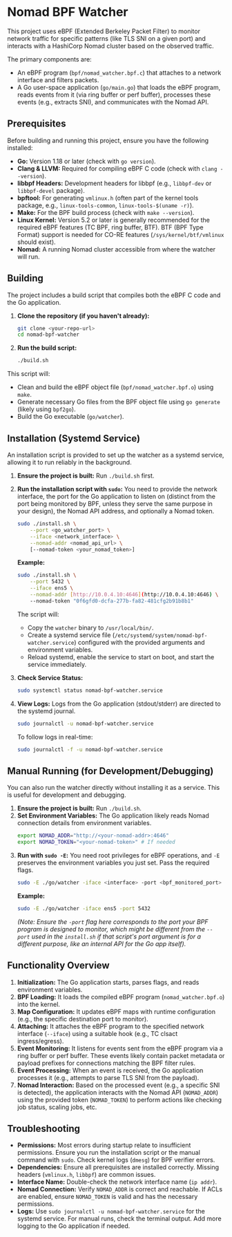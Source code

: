 # Nomad BPF Watcher

This project uses eBPF (Extended Berkeley Packet Filter) to monitor network traffic for specific patterns (like TLS SNI on a given port) and interacts with a HashiCorp Nomad cluster based on the observed traffic.

The primary components are:
* An eBPF program (`bpf/nomad_watcher.bpf.c`) that attaches to a network interface and filters packets.
* A Go user-space application (`go/main.go`) that loads the eBPF program, reads events from it (via ring buffer or perf buffer), processes these events (e.g., extracts SNI), and communicates with the Nomad API.

## Prerequisites

Before building and running this project, ensure you have the following installed:

* **Go:** Version 1.18 or later (check with `go version`).
* **Clang & LLVM:** Required for compiling eBPF C code (check with `clang --version`).
* **libbpf Headers:** Development headers for libbpf (e.g., `libbpf-dev` or `libbpf-devel` package).
* **bpftool:** For generating `vmlinux.h` (often part of the kernel tools package, e.g., `linux-tools-common`, `linux-tools-$(uname -r)`).
* **Make:** For the BPF build process (check with `make --version`).
* **Linux Kernel:** Version 5.2 or later is generally recommended for the required eBPF features (TC BPF, ring buffer, BTF). BTF (BPF Type Format) support is needed for CO-RE features (`/sys/kernel/btf/vmlinux` should exist).
* **Nomad:** A running Nomad cluster accessible from where the watcher will run.

## Building

The project includes a build script that compiles both the eBPF C code and the Go application.

1.  **Clone the repository (if you haven't already):**
    ```bash
    git clone <your-repo-url>
    cd nomad-bpf-watcher
    ```
2.  **Run the build script:**
    ```bash
    ./build.sh
    ```
This script will:
* Clean and build the eBPF object file (`bpf/nomad_watcher.bpf.o`) using `make`.
* Generate necessary Go files from the BPF object file using `go generate` (likely using `bpf2go`).
* Build the Go executable (`go/watcher`).

## Installation (Systemd Service)

An installation script is provided to set up the watcher as a systemd service, allowing it to run reliably in the background.

1.  **Ensure the project is built:** Run `./build.sh` first.
2.  **Run the installation script with `sudo`:** You need to provide the network interface, the port for the Go application to listen on (distinct from the port being monitored by BPF, unless they serve the same purpose in your design), the Nomad API address, and optionally a Nomad token.

    ```bash
    sudo ./install.sh \
        --port <go_watcher_port> \
        --iface <network_interface> \
        --nomad-addr <nomad_api_url> \
        [--nomad-token <your_nomad_token>]
    ```

    **Example:**
    ```bash
    sudo ./install.sh \
        --port 5432 \
        --iface ens5 \
        --nomad-addr [http://10.0.4.10:4646](http://10.0.4.10:4646) \
        --nomad-token "0f6gfd0-dcfa-277b-fa82-481cfg2b91b8b1"
    ```

    The script will:
    * Copy the `watcher` binary to `/usr/local/bin/`.
    * Create a systemd service file (`/etc/systemd/system/nomad-bpf-watcher.service`) configured with the provided arguments and environment variables.
    * Reload systemd, enable the service to start on boot, and start the service immediately.

3.  **Check Service Status:**
    ```bash
    sudo systemctl status nomad-bpf-watcher.service
    ```

4.  **View Logs:**
    Logs from the Go application (stdout/stderr) are directed to the systemd journal.
    ```bash
    sudo journalctl -u nomad-bpf-watcher.service
    ```
    To follow logs in real-time:
    ```bash
    sudo journalctl -f -u nomad-bpf-watcher.service
    ```

## Manual Running (for Development/Debugging)

You can also run the watcher directly without installing it as a service. This is useful for development and debugging.

1.  **Ensure the project is built:** Run `./build.sh`.
2.  **Set Environment Variables:** The Go application likely reads Nomad connection details from environment variables.
    ```bash
    export NOMAD_ADDR="http://<your-nomad-addr>:4646"
    export NOMAD_TOKEN="<your-nomad-token>" # If needed
    ```
3.  **Run with `sudo -E`:** You need root privileges for eBPF operations, and `-E` preserves the environment variables you just set. Pass the required flags.
    ```bash
    sudo -E ./go/watcher -iface <interface> -port <bpf_monitored_port>
    ```
    **Example:**
    ```bash
    sudo -E ./go/watcher -iface ens5 -port 5432
    ```
    *(Note: Ensure the `-port` flag here corresponds to the port your BPF program is designed to monitor, which might be different from the `--port` used in the `install.sh` if that script's port argument is for a different purpose, like an internal API for the Go app itself).*

## Functionality Overview

1.  **Initialization:** The Go application starts, parses flags, and reads environment variables.
2.  **BPF Loading:** It loads the compiled eBPF program (`nomad_watcher.bpf.o`) into the kernel.
3.  **Map Configuration:** It updates eBPF maps with runtime configuration (e.g., the specific destination port to monitor).
4.  **Attaching:** It attaches the eBPF program to the specified network interface (`--iface`) using a suitable hook (e.g., TC clsact ingress/egress).
5.  **Event Monitoring:** It listens for events sent from the eBPF program via a ring buffer or perf buffer. These events likely contain packet metadata or payload prefixes for connections matching the BPF filter rules.
6.  **Event Processing:** When an event is received, the Go application processes it (e.g., attempts to parse TLS SNI from the payload).
7.  **Nomad Interaction:** Based on the processed event (e.g., a specific SNI is detected), the application interacts with the Nomad API (`NOMAD_ADDR`) using the provided token (`NOMAD_TOKEN`) to perform actions like checking job status, scaling jobs, etc.

## Troubleshooting

* **Permissions:** Most errors during startup relate to insufficient permissions. Ensure you run the installation script or the manual command with `sudo`. Check kernel logs (`dmesg`) for BPF verifier errors.
* **Dependencies:** Ensure all prerequisites are installed correctly. Missing headers (`vmlinux.h`, `libbpf`) are common issues.
* **Interface Name:** Double-check the network interface name (`ip addr`).
* **Nomad Connection:** Verify `NOMAD_ADDR` is correct and reachable. If ACLs are enabled, ensure `NOMAD_TOKEN` is valid and has the necessary permissions.
* **Logs:** Use `sudo journalctl -u nomad-bpf-watcher.service` for the systemd service. For manual runs, check the terminal output. Add more logging to the Go application if needed.
